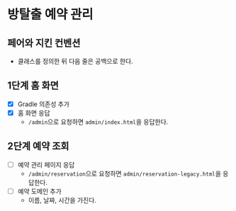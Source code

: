 # 방탈출 예약 관리

## 페어와 지킨 컨벤션
- 클래스를 정의한 뒤 다음 줄은 공백으로 한다.

## 1단계 홈 화면

- [x] Gradle 의존성 추가
- [x] 홈 화면 응답
    - `/admin`으로 요청하면 `admin/index.html`을 응답한다.

## 2단계 예약 조회

- [ ] 예약 관리 페이지 응답
  - `/admin/reservation`으로 요청하면 `admin/reservation-legacy.html`을 응답한다.
- [ ] 예약 도메인 추가
  - 이름, 날짜, 시간을 가진다. 